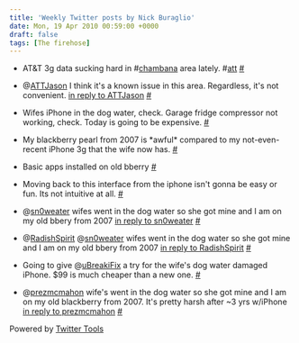 ```yaml
---
title: 'Weekly Twitter posts by Nick Buraglio'
date: Mon, 19 Apr 2010 00:59:00 +0000
draft: false
tags: [The firehose]
---
```


  
*   AT&T 3g data sucking hard in #[chambana](http://search.twitter.com/search?q=%23chambana) area lately. #[att](http://search.twitter.com/search?q=%23att) [#](http://twitter.com/buraglio/statuses/12249087589)
  
*   @[ATTJason](http://twitter.com/ATTJason) I think it's a known issue in this area. Regardless, it's not convenient. [in reply to ATTJason](http://twitter.com/ATTJason/statuses/12252899459) [#](http://twitter.com/buraglio/statuses/12255533233)
  
*   Wifes iPhone in the dog water, check. Garage fridge compressor not working, check. Today is going to be expensive. [#](http://twitter.com/buraglio/statuses/12364549620)
  
*   My blackberry pearl from 2007 is \*awful\* compared to my not-even-recent iPhone 3g that the wife now has. [#](http://twitter.com/buraglio/statuses/12371902820)
  
*   Basic apps installed on old bberry [#](http://twitter.com/buraglio/statuses/12396222698)
  
*   Moving back to this interface from the iphone isn't gonna be easy or fun. Its not intuitive at all. [#](http://twitter.com/buraglio/statuses/12396373079)
  
*   @[sn0weater](http://twitter.com/sn0weater) wifes went in the dog water so she got mine and I am on my old bbery from 2007 [in reply to sn0weater](http://twitter.com/sn0weater/statuses/12396585931) [#](http://twitter.com/buraglio/statuses/12398266662)
  
*   @[RadishSpirit](http://twitter.com/RadishSpirit) @[sn0weater](http://twitter.com/sn0weater) wifes went in the dog water so she got mine and I am on my old bbery from 2007 [in reply to RadishSpirit](http://twitter.com/RadishSpirit/statuses/12398262607) [#](http://twitter.com/buraglio/statuses/12399098689)
  
*   Going to give @[uBreakiFix](http://twitter.com/uBreakiFix) a try for the wife's dog water damaged iPhone. $99 is much cheaper than a new one. [#](http://twitter.com/buraglio/statuses/12423636455)
  
*   @[prezmcmahon](http://twitter.com/prezmcmahon) wife's went in the dog water so she got mine and I am on my old blackberry from 2007. It's pretty harsh after ~3 yrs w/iPhone [in reply to prezmcmahon](http://twitter.com/prezmcmahon/statuses/12400422311) [#](http://twitter.com/buraglio/statuses/12423759195)
  

  

Powered by [Twitter Tools](http://alexking.org/projects/wordpress)